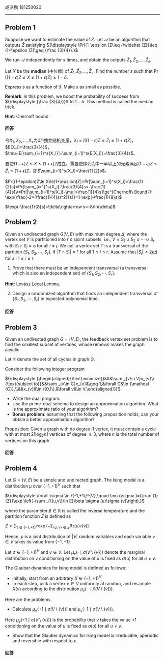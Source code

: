 成浩鹏 181250020

---

## Problem 1

Suppose we want to estimate the value of ${\displaystyle Z}$. Let ${\displaystyle {\mathcal {A}}}$ be an algorithm that outputs ${\displaystyle {\widehat {Z}}}$ satisfying ${\displaystyle \Pr[(1-\epsilon )Z\leq {\widehat {Z}}\leq (1+\epsilon )Z]\geq {\frac {3}{4}}.}$

We run ${\displaystyle {\mathcal {A}}}$ independently for ${\displaystyle s}$ times, and obtain the outputs ${\displaystyle {\widehat {Z}}_{1},{\widehat {Z}}_{2},\ldots ,{\widehat {Z}}_{s}}$.

Let ${\displaystyle X}$ be the **median** (中位数) of ${\displaystyle {\widehat {Z}}_{1},{\widehat {Z}}_{2},\ldots ,{\widehat {Z}}_{s}}$. Find the number ${\displaystyle s}$ such that ${\displaystyle \Pr[(1-\epsilon )Z\leq X\leq (1+\epsilon )Z]\geq 1-\delta .}$

Express ${\displaystyle s}$ as a function of ${\displaystyle \delta }$. Make ${\displaystyle s}$ as small as possible.

**Remark**: in this problem, we boost the probability of success from ${\displaystyle {\frac {3}{4}}}$ to ${\displaystyle 1-\delta }$. This method is called the median trick.

**Hint**: Chernoff bound.

#### 回答

令$X_1,X_2,\ldots,X_s$为$0/1$独立随机变量，$X_i=I[(1-\epsilon)Z\le\widehat Z_i\le(1+\epsilon)Z]$，$E[X_i]=\frac{3}{4}$，$\mu=E[\sum_{i=1}^s{X_i}]=\sum_{i=1}^s{E[X_i]}=\frac{3}{4}s$。

要使$(1-\epsilon)Z\le X\le(1+\epsilon)Z$成立，需要使序列$\widehat Z_i$中一半以上的元素满足$(1-\epsilon)Z\le\widehat Z_i\le(1+\epsilon)Z$，即$\sum_{i=1}^s{X_i}>\frac{1}{2}s$。

$Pr[(1-\epsilon)Z\le X\le(1+\epsilon)Z]=Pr[\sum_{i=1}^s{X_i}>\frac{1}{2}s]=Pr[\sum_{i=1}^s{X_i}-\frac{3}{4}s>-\frac{1}{4}s]\\=Pr[|\sum_{i=1}^s{X_i}-\mu|<\frac{1}{4}s]\ge^{Chernoff\ Bound}1-\exp(\frac{-2*(\frac{1}{4}s)^2}{s})=1-\exp(-\frac{1}{8}s)$

$\exp(-\frac{1}{8}s)=\delta\rightarrow s=-8\ln(\delta)$

## Problem 2

Given an undirected graph ${\displaystyle G(V,E)}$ with maximum degree ${\displaystyle \Delta }$, where the vertex set ${\displaystyle V}$ is partitioned into ${\displaystyle r}$ disjoint subsets, i.e., ${\displaystyle V=S_{1}\cup S_{2}\cup \cdots \cup S_{r}}$ with ${\displaystyle S_{i}\cap S_{j}=\varnothing }$ for all ${\displaystyle i\neq j}$. We call a vertex set ${\displaystyle T}$ is a transversal of the partition ${\displaystyle \{S_{1},S_{2},\cdots ,S_{r}\}}$, if ${\displaystyle |T\cap S_{i}|=1}$ for all ${\displaystyle 1\leq i\leq r}$. Assume that ${\displaystyle |S_{i}|\geq 2e\Delta }$ for all ${\displaystyle 1\leq i\leq r}$.

1. Prove that there must be an independent transversal (a transversal which is also an independent set) of ${\displaystyle \{S_{1},S_{2},\cdots ,S_{r}\}}$.

**Hint**: Lovász Local Lemma.

2. Design a randomized algorithm that finds an independent transversal of ${\displaystyle \{S_{1},S_{2},\cdots ,S_{r}\}}$ in expected polynomial time.

#### 回答



## Problem 3

Given an undirected graph ${\displaystyle G=(V,E)}$, the feedback vertex set problem is to find the smallest subset of vertices, whose removal makes the graph acyclic.

Let ${\displaystyle {\mathcal {C}}}$ denote the set of all cycles in graph ${\displaystyle G}$.

Consider the following integer program

${\displaystyle {\begin{aligned}{\text{minimize}}&&&\sum _{v\in V}x_{v}\\{\text{subject to}}&&\sum _{v\in C}x_{v}&\geq 1,&\forall C&\in {\mathcal {C}},\\&&x_{v}&\in \{0,1\},&\forall v&\in V.\end{aligned}}}$

- Write the dual program.
- Use the prime-dual schema to design an approximation algorithm. What is the approximate ratio of your algorithm?
- **Bonus problem**: assuming that the following proposition holds, can your obtain a better approximation algorithm?

Proposition: Given a graph with no degree-1 vertex, it must contain a cycle with at most ${\displaystyle 2\lceil \log _{2}n\rceil }$ vertices of degree ${\displaystyle \geq 3}$, where ${\displaystyle n}$ is the total number of vertices on this graph.

#### 回答



## Problem 4

Let ${\displaystyle G=(V,E)}$ be a simple and undirected graph. The Ising model is a distribution ${\displaystyle \mu }$ over ${\displaystyle \{-1,+1\}^{V}}$ such that

${\displaystyle \forall \sigma \in \{-1,+1\}^{V},\quad \mu (\sigma )={\frac {1}{Z}}\exp \left(-\sum _{\{u,v\}\in E}\beta \sigma (u)\sigma (v)\right),}$

where the parameter ${\displaystyle \beta \in \mathbb {R} }$ is called the inverse temperature and the partition function ${\displaystyle Z}$ is defined as

${\displaystyle Z=\sum _{\tau \in \{-1,+1\}^{V}}\exp \left(-\sum _{\{u,v\}\in E}\beta \tau (u)\tau (v)\right).}$

Hence, ${\displaystyle \mu }$ is a joint distribution of ${\displaystyle |V|}$ random variables and each variable ${\displaystyle v\in V}$ takes its value from ${\displaystyle \{-1,+1\}}$.

Let ${\displaystyle \sigma \in \{-1,+1\}^{V}}$ and ${\displaystyle v\in V}$. Let ${\displaystyle \mu _{v}(\cdot \mid \sigma (V\setminus \{v\}))}$ denote the marginal distribution on ${\displaystyle v}$ conditioning on the value of ${\displaystyle u}$ is fixed as ${\displaystyle \sigma (u)}$ for all ${\displaystyle u\neq v}$.

The Glauber dynamics for Ising model is defined as follows:

- initially, start from an arbitrary ${\displaystyle X\in \{-1,+1\}^{V}}$;
- in each step, pick a vertex ${\displaystyle v\in V}$ uniformly at random, and resample ${\displaystyle X(v)}$ according to the distribution ${\displaystyle \mu _{v}(\cdot \mid X(V\setminus \{v\}))}$.

Here are the problems.

- Calculate ${\displaystyle \mu _{v}(+1\mid \sigma (V\setminus \{v\}))}$ and ${\displaystyle \mu _{v}(-1\mid \sigma (V\setminus \{v\}))}$.

Here ${\displaystyle \mu _{v}(+1\mid \sigma (V\setminus \{v\}))}$ is the probability that ${\displaystyle v}$ takes the value +1 conditioning on the value of ${\displaystyle u}$ is fixed as ${\displaystyle \sigma (u)}$ for all ${\displaystyle u\neq v}$.

- Show that the Glauber dynamics for Ising model is irreducible, aperiodic and reversible with respect to ${\displaystyle \mu }$.

#### 回答



